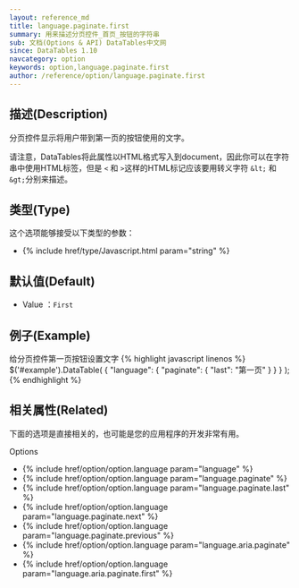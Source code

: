```yaml
---
layout: reference_md
title: language.paginate.first
summary: 用来描述分页控件_首页_按钮的字符串
sub: 文档(Options & API) DataTables中文网
since: DataTables 1.10
navcategory: option
keywords: option,language.paginate.first
author: /reference/option/language.paginate.first
---
```


## 描述(Description)

分页控件显示将用户带到第一页的按钮使用的文字。

请注意，DataTables将此属性以HTML格式写入到document，因此你可以在字符串中使用HTML标签，但是 `<` 和 `>`这样的HTML标记应该要用转义字符 `&lt;` 和 `&gt;`分别来描述。


## 类型(Type)
这个选项能够接受以下类型的参数：

- {% include href/type/Javascript.html param="string" %}


## 默认值(Default)
- Value ：`First`

 
## 例子(Example)

给分页控件第一页按钮设置文字
{% highlight javascript linenos %}
$('#example').DataTable( {
    "language": {
        "paginate": {
          "last": "第一页"
        }
      }
} );
{% endhighlight %}

 
## 相关属性(Related)
下面的选项是直接相关的，也可能是您的应用程序的开发非常有用。

Options

- {% include href/option/option.language param="language" %}
- {% include href/option/option.language param="language.paginate" %}
- {% include href/option/option.language param="language.paginate.last" %}
- {% include href/option/option.language param="language.paginate.next" %}
- {% include href/option/option.language param="language.paginate.previous" %}
- {% include href/option/option.language param="language.aria.paginate" %}
- {% include href/option/option.language param="language.aria.paginate.first" %}